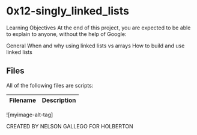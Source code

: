 #  0x12-singly_linked_lists
Learning Objectives
At the end of this project, you are expected to be able to explain to anyone, without the help of Google:

General
When and why using linked lists vs arrays
How to build and use linked lists



## Files
All of the following files are scripts:

| Filename | Description |
| -------- | ----------- |





![myimage-alt-tag]

CREATED BY NELSON GALLEGO FOR HOLBERTON